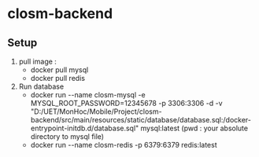 # closm-backend

## Setup

1. pull image :
   - docker pull mysql
   - docker pull redis
1. Run database
   - docker run --name closm-mysql -e MYSQL_ROOT_PASSWORD=12345678 -p 3306:3306 -d -v "D:/UET/MonHoc/Mobile/Project/closm-backend/src/main/resources/static/database/database.sql:/docker-entrypoint-initdb.d/database.sql" mysql:latest
     (pwd : your absolute directory to mysql file)
   - docker run --name closm-redis -p 6379:6379 redis:latest